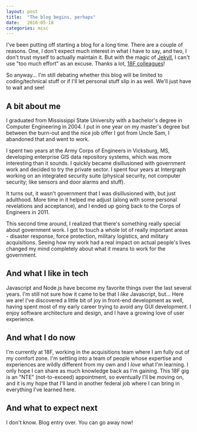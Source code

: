 ```yaml
---
layout: post
title:  "The blog begins, perhaps"
date:   2016-05-18
categories: misc
---
```


I've been putting off starting a blog for a long time.  There are a couple of reasons.  One, I don't expect much interest in what I have to say, and two, I don't trust myself to actually maintain it.  But with the magic of [Jekyll](https://jekyllrb.com), I can't use "too much effort" as an excuse.  Thanks a lot, [18F colleagues](https://18f.gsa.gov/team/)!

So anyway...  I'm still debating whether this blog will be limited to coding/technical stuff or if I'll let personal stuff slip in as well.  We'll just have to wait and see!

## A bit about me

I graduated from Mississippi State University with a bachelor's degree in Computer Engineering in 2004.  I put in one year on my master's degree but between the burn-out and the nice job offer I got from Uncle Sam, I abandoned that and went to work.

I spent two years at the Army Corps of Engineers in Vicksburg, MS, developing enterprise GIS data repository systems, which was more interesting than it sounds.  I quickly became disillusioned with government work and decided to try the private sector.  I spent four years at Intergraph working on an integrated security suite (physical security, not computer security; like sensors and door alarms and stuff).

It turns out, it wasn't government that I was disillusioned with, but just adulthood.  More time in it helped me adjust (along with some personal revelations and acceptance), and I ended up going back to the Corps of Engineers in 2011.

This second time around, I realized that there's something really special about government work.  I got to touch a whole lot of really important areas - disaster response, force protection, military logistics, and military acquisitions.  Seeing how my work had a real impact on actual people's lives changed my mind completely about what it means to work for the government.

## And what I like in tech

Javascript and Node.js have become my favorite things over the last several years.  I'm still not sure how it came to be that I _like_ Javascript, but...  Here we are!  I've discovered a little bit of joy in front-end development as well, having spent most of my early career trying to avoid any GUI development.  I enjoy software architecture and design, and I have a growing love of user experience.

## And what I do now

I'm currently at 18F, working in the acquisitions team where I am fully out of my comfort zone.  I'm settling into a team of people whose expertise and experiences are wildly different from my own and I _love_ what I'm learning.  I only hope I can share as much knowledge back as I'm gaining.  This 18F gig is an "NTE" (not-to-exceed) appointment, so eventually I'll be moving on, and it is my hope that I'll land in another federal job where I can bring in everything I've learned here.

## And what to expect next

I don't know.  Blog entry over.  You can go away now!
